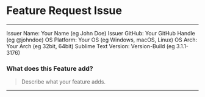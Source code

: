# Feature Request Issue

---

Issuer Name: Your Name (eg John Doe)
Issuer GitHub: Your GitHub Handle (eg @johndoe)
OS Platform: Your OS (eg Windows, macOS, Linux)
OS Arch: Your Arch (eg 32bit, 64bit)
Sublime Text Version: Version-Build (eg 3.1.1-3176)

### What does this Feature add?

> Describe what your feature adds.


***